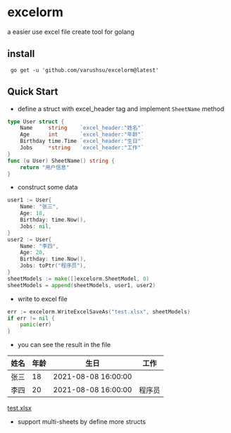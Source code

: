 # excelorm
a easier use excel file create tool for golang

## install
```shell
 go get -u 'github.com/varushsu/excelorm@latest'
```

## Quick Start
* define a struct with excel_header tag and implement `SheetName` method
```go
type User struct {
    Name     string    `excel_header:"姓名"`
    Age      int       `excel_header:"年龄"`
    Birthday time.Time `excel_header:"生日"`
    Jobs     *string   `excel_header:"工作"`
}
func (u User) SheetName() string {
    return "用户信息"
}
```

* construct some data
```go
user1 := User{
    Name: "张三",
    Age: 18,
    Birthday: time.Now(),
    Jobs: nil,
}
user2 := User{
    Name: "李四",
    Age: 20,
    Birthday: time.Now(),
    Jobs: toPtr("程序员"),
}
sheetModels := make([]excelorm.SheetModel, 0)
sheetModels = append(sheetModels, user1, user2)
```
* write to excel file
```go
err := excelorm.WriteExcelSaveAs("test.xlsx", sheetModels)
if err != nil {
    panic(err)
}
```
* you can see the result in the file<br>

| 姓名 | 年龄 | 生日                  | 工作  |
|----|----|---------------------|-----|
| 张三 | 18 | 2021-08-08 16:00:00 |     |
| 李四 | 20 | 2021-08-08 16:00:00 | 程序员 |


[test.xlsx](test.xlsx)

* support multi-sheets by define more structs
